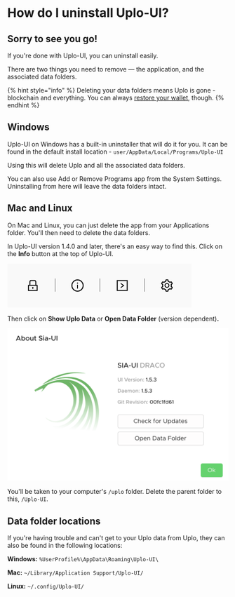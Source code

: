 # How do I uninstall Uplo-UI?

## Sorry to see you go!

If you're done with Uplo-UI, you can uninstall easily.

There are two things you need to remove — the application, and the associated data folders.

{% hint style="info" %}
Deleting your data folders means Uplo is gone - blockchain and everything. You can always [restore your wallet](how-to-restore-a-wallet-from-a-seed-in-uplo-ui.md), though.
{% endhint %}

## Windows

Uplo-UI on Windows has a built-in uninstaller that will do it for you. It can be found in the default install location - `user/AppData/Local/Programs/Uplo-UI`

Using this will delete Uplo and all the associated data folders.

You can also use Add or Remove Programs app from the System Settings. Uninstalling from here will leave the data folders intact.

## Mac and Linux

On Mac and Linux, you can just delete the app from your Applications folder. You'll then need to delete the data folders.

In Uplo-UI version 1.4.0 and later, there's an easy way to find this. Click on the **Info** button at the top of Uplo-UI.

![](../../.gitbook/assets/uninstall-1.png)

Then click on **Show Uplo Data** or **Open Data Folder** \(version dependent\)**.**

![](../../.gitbook/assets/fork-2%20%281%29%20%283%29%20%282%29.png)

You'll be taken to your computer's `/uplo` folder. Delete the parent folder to this, `/Uplo-UI`.

## Data folder locations

If you're having trouble and can't get to your Uplo data from Uplo, they can also be found in the following locations:

**Windows:** `%UserProfile%\AppData\Roaming\Uplo-UI\`

**Mac:** `~/Library/Application Support/Uplo-UI/`

**Linux:** `~/.config/Uplo-UI/`

